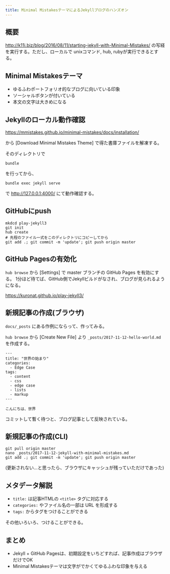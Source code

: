 ```yaml
---
title: Minimal MistakesテーマによるJekyllブログのハンズオン
---
```


## 概要

http://k11i.biz/blog/2016/08/11/starting-jekyll-with-Minimal-Mistakes/
の写経を実行する。ただし、ローカルで unixコマンド, hub, rubyが実行できるとする。

## Minimal Mistakesテーマ

- ゆるふわポートフォリオ的なブログに向いている印象
- ソーシャルボタンが付いている
- 本文の文字は大きめになる

## Jekyllのローカル動作確認

https://mmistakes.github.io/minimal-mistakes/docs/installation/

から [Download Minimal Mistakes Theme] で得た書庫ファイルを解凍する。

そのディレクトリで

```
bundle
```

を行ってから、

```
bundle exec jekyll serve
```

で http://127.0.0.1:4000/ にて動作確認する。

## GitHubにpush

```
mkdcd play-jekyll3
git init
hub create
# 先程のファイル一式をこのディレクトリにコピーしてから
git add .; git commit -m 'update'; git push origin master
```

## GitHub Pagesの有効化

`hub browse` から [Settings] で master ブランチの GitHub Pages を有効にする。
1分ほど待てば、GitHub側でJekyllビルドがなされ、ブログが見られるようになる。

https://kuronat.github.io/play-jekyll3/

## 新規記事の作成(ブラウザ)

`docs/_posts` にある作例にならって、作ってみる。

`hub browse` から [Create New File] より `_posts/2017-11-12-hello-world.md` を作成する。

```
---
title: "世界の始まり"
categories:
  - Edge Case
tags:
  - content
  - css
  - edge case
  - lists
  - markup
---

こんにちは、世界
```

コミットして暫く待つと、ブログ記事として反映されている。

## 新規記事の作成(CLI)

```
git pull origin master
nano _posts/2017-11-12-jekyll-with-minimal-mistakes.md
git add .; git commit -m 'update'; git push origin master
```

(更新されない…と思ったら、ブラウザにキャッシュが残っていただけであった)

## メタデータ解説

- `title:` は記事HTMLの `<title>` タグに対応する
- `categories:` やファイル名の一部は URL を形成する
- `tags:` からタグをつけることができる

その他いろいろ、つけることができる。

## まとめ

- Jekyll + GitHub Pagesは、初期設定をいちどすれば、記事作成はブラウザだけでOK
- Minimal Mistakesテーマは文字がでかくてゆるふわな印象を与える
